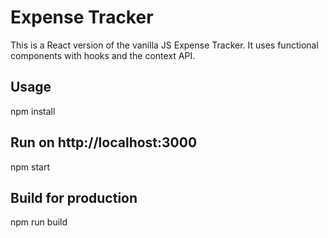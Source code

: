 # Expense Tracker

This is a React version of the vanilla JS Expense Tracker. It uses functional components with hooks and the context API.

## Usage

npm install

## Run on http://localhost:3000

npm start

## Build for production

npm run build
